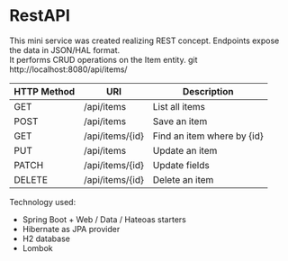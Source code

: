 # RestAPI

This mini service was created realizing REST concept. Endpoints expose the data in JSON/HAL format. <br> 
It performs CRUD operations on the Item entity.
git http://localhost:8080/api/items/

<table>
<thead>
    <tr>
        <th>HTTP Method</th>
        <th>URI</th>
        <th>Description</th>
    </tr>
</thead>
<tbody>
    <tr>
        <td>GET</td>
        <td>/api/items</td>
        <td>List all items</td>
    </tr>
    <tr>
        <td>POST</td>
        <td>/api/items</td>
        <td>Save an item</td>
    </tr>
    <tr>
        <td>GET</td>
        <td>/api/items/{id}</td>
        <td>Find an item where by {id}</td>
    </tr>
    <tr>
        <td>PUT</td>
        <td>/api/items</td>
        <td>Update an item</td>
    </tr>
    <tr>
        <td>PATCH</td>
        <td>/api/items/{id}</td>
        <td>Update fields </td>
    </tr>
    <tr>
        <td>DELETE</td>
        <td>/api/items/{id}</td>
        <td>Delete an item </td>
    </tr>
</tbody>
</table>

Technology used:
<ul>
<li> Spring Boot + Web / Data / Hateoas starters </li>
<li> Hibernate as JPA provider </li>
<li> H2 database</li>
<li> Lombok </li>
</ul>

